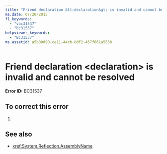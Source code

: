 ```yaml
---
title: "Friend declaration &lt;declaration&gt; is invalid and cannot be resolved"
ms.date: 07/20/2015
f1_keywords: 
  - "vbc31537"
  - "bc31537"
helpviewer_keywords: 
  - "BC31537"
ms.assetid: a5b88d90-ce11-44cb-8df2-457f661a553b
---
```

# Friend declaration &lt;declaration&gt; is invalid and cannot be resolved
**Error ID:** BC31537  
  
## To correct this error  
  
1.  
  
## See also
- <xref:System.Reflection.AssemblyName>

